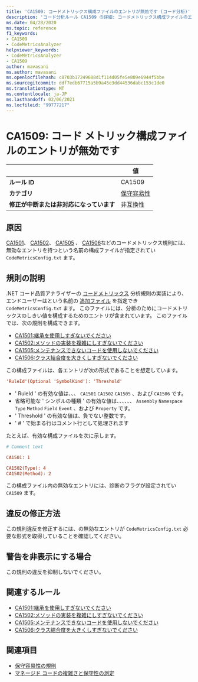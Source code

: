 ```yaml
---
title: 'CA1509: コードメトリックス構成ファイルのエントリが無効です (コード分析)'
description: 'コード分析ルール CA1509 の詳細: コードメトリックス構成ファイルのエントリが無効です'
ms.date: 04/28/2020
ms.topic: reference
f1_keywords:
- CA1509
- CodeMetricsAnalyzer
helpviewer_keywords:
- CodeMetricsAnalyzer
- CA1509
author: mavasani
ms.author: mavasani
ms.openlocfilehash: c8703b17249688d1f114d05fe5e809e6944f5bbe
ms.sourcegitcommit: ddf7edb67715a5b9a45e3dd44536dabc153c1de0
ms.translationtype: MT
ms.contentlocale: ja-JP
ms.lasthandoff: 02/06/2021
ms.locfileid: "99777217"
---
```

# <a name="ca1509-invalid-entry-in-code-metrics-configuration-file"></a>CA1509: コード メトリック構成ファイルのエントリが無効です

| | 値 |
|-|-|
| **ルール ID** |CA1509|
| **カテゴリ** |[保守容易性](maintainability-warnings.md)|
| **修正が中断または非対応になっています** |非互換性|

## <a name="cause"></a>原因

[CA1501](ca1501.md)、 [CA1502](ca1502.md)、 [CA1505](ca1505.md) 、 [CA1506](ca1506.md)などのコードメトリックス規則には、無効なエントリを持つという名前の構成ファイルが指定されてい `CodeMetricsConfig.txt` ます。

## <a name="rule-description"></a>規則の説明

.NET コード品質アナライザーの [コードメトリックス](/visualstudio/code-quality/code-metrics-values) 分析規則の実装により、エンドユーザーはという名前の [追加ファイル](https://github.com/dotnet/roslyn/blob/release/dev16.6/docs/analyzers/Using%20Additional%20Files.md) を指定でき `CodeMetricsConfig.txt` ます。 このファイルには、分析のためにコードメトリックスのしきい値を構成するためのエントリが含まれています。 このファイルでは、次の規則を構成できます。

- [CA1501:継承を使用しすぎないでください](ca1501.md)
- [CA1502:メソッドの実装を複雑にしすぎないでください](ca1502.md)
- [CA1505:メンテナンスできないコードを使用しないでください](ca1505.md)
- [CA1506:クラス結合度を大きくしすぎないでください](ca1506.md)

この構成ファイルは、各エントリが次の形式であることを想定しています。

```ini
'RuleId'(Optional 'SymbolKind'): 'Threshold'
```

- ' RuleId ' の有効な値は、、、 `CA1501` `CA1502` `CA1505` 、および `CA1506` です。
- 省略可能な ' シンボルの種類 ' の有効な値は、、、、、、 `Assembly` `Namespace` `Type` `Method` `Field` `Event` 、および `Property` です。
- ' Threshold ' の有効な値は、負でない整数です。
- ' # ' で始まる行はコメント行として処理されます

たとえば、有効な構成ファイルを次に示します。

```ini
# Comment text

CA1501: 1

CA1502(Type): 4
CA1502(Method): 2
```

この構成ファイル内の無効なエントリには、診断のフラグが設定されてい `CA1509` ます。

## <a name="how-to-fix-violations"></a>違反の修正方法

この規則違反を修正するには、の無効なエントリが `CodeMetricsConfig.txt` 必要な形式を取得していることを確認してください。

## <a name="when-to-suppress-warnings"></a>警告を非表示にする場合

この規則の違反を抑制しないでください。

## <a name="related-rules"></a>関連するルール

- [CA1501:継承を使用しすぎないでください](ca1501.md)
- [CA1502:メソッドの実装を複雑にしすぎないでください](ca1502.md)
- [CA1505:メンテナンスできないコードを使用しないでください](ca1505.md)
- [CA1506:クラス結合度を大きくしすぎないでください](ca1506.md)

## <a name="see-also"></a>関連項目

- [保守容易性の規則](maintainability-warnings.md)
- [マネージド コードの複雑さと保守性の測定](/visualstudio/code-quality/code-metrics-values)
